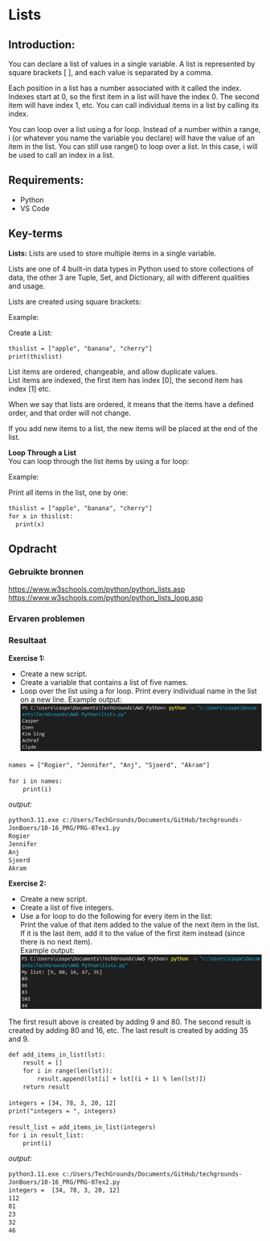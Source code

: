 # Lists
## Introduction:
You can declare a list of values in a single variable. A list is represented by square brackets  [ ], and each value is separated by a comma.

Each position in a list has a number associated with it called the index. Indexes start at 0, so the first item in a list will have the index 0. The second item will have index 1, etc. You can call individual items in a list by calling its index.

You can loop over a list using a for loop. Instead of a number within a range, i (or whatever you name the variable you declare) will have the value of an item in the list. You can still use range() to loop over a list. In this case, i will be used to call an index in a list.
## Requirements:
* Python
* VS Code


## Key-terms
**Lists:**
Lists are used to store multiple items in a single variable.

Lists are one of 4 built-in data types in Python used to store collections of data, the other 3 are Tuple, Set, and Dictionary, all with different qualities and usage.

Lists are created using square brackets:

Example:

Create a List:
```
thislist = ["apple", "banana", "cherry"]
print(thislist)
``` 

List items are ordered, changeable, and allow duplicate values.  
List items are indexed, the first item has index [0], the second item has index [1] etc.

When we say that lists are ordered, it means that the items have a defined order, and that order will not change.  

If you add new items to a list, the new items will be placed at the end of the list.

**Loop Through a List**  
You can loop through the list items by using a for loop:

Example:  

Print all items in the list, one by one:  
```
thislist = ["apple", "banana", "cherry"]
for x in thislist:
  print(x)
```

## Opdracht
### Gebruikte bronnen
https://www.w3schools.com/python/python_lists.asp
https://www.w3schools.com/python/python_lists_loop.asp
### Ervaren problemen

### Resultaat

**Exercise 1:**  
* Create a new script.
* Create a variable that contains a list of five names.
* Loop over the list using a for loop. Print every individual name in the list on a new line.
Example output:
![Alt text](../00_includes/Week10-16/PRG07ex1.PNG)

```
names = ["Rogier", "Jennifer", "Anj", "Sjoerd", "Akram"]

for i in names:
    print(i)
```
*output:*
```
python3.11.exe c:/Users/TechGrounds/Documents/GitHub/techgrounds-JonBoers/10-16_PRG/PRG-07ex1.py
Rogier
Jennifer
Anj
Sjoerd
Akram
```

**Exercise 2:**  
* Create a new script.
* Create a list of five integers.
* Use a for loop to do the following for every item in the list:  
Print the value of that item added to the value of the next item in the list. If it is the last item, add it to the value of the first item instead (since there is no next item).  
Example output:
![Alt text](../00_includes/Week10-16/PRG07ex2.PNG)

The first result above is created by adding 9 and 80. The second result is created by adding 80 and 16, etc. The last result is created by adding 35 and 9.

```
def add_items_in_list(lst):
    result = []
    for i in range(len(lst)):
        result.append(lst[i] + lst[(i + 1) % len(lst)])
    return result

integers = [34, 78, 3, 20, 12]
print("integers = ", integers)

result_list = add_items_in_list(integers)
for i in result_list:
    print(i)
```
*output:*
```
python3.11.exe c:/Users/TechGrounds/Documents/GitHub/techgrounds-JonBoers/10-16_PRG/PRG-07ex2.py
integers =  [34, 78, 3, 20, 12]
112
81
23
32
46
```


